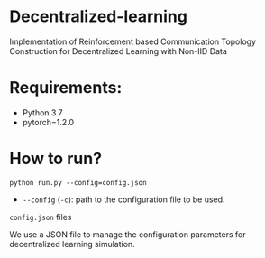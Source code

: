 # Decentralized-learning
Implementation of Reinforcement based Communication Topology Construction for Decentralized Learning with Non-IID Data
# Requirements:
* Python 3.7
* pytorch=1.2.0
# How to run?
```shell=
python run.py --config=config.json
```
* `--config` (`-c`): path to the configuration file to be used.

`config.json` files

We use a JSON file to manage the configuration parameters for decentralized learning simulation. 

